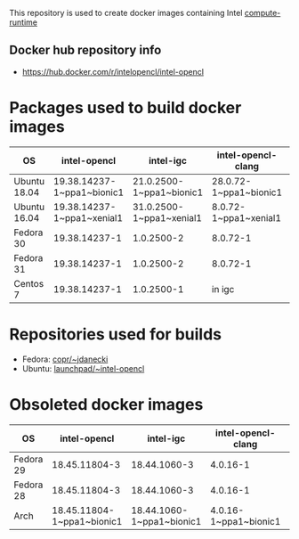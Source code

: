 This repository is used to create docker images containing Intel [compute-runtime](https://github.com/intel/compute-runtime)

## Docker hub repository info

* https://hub.docker.com/r/intelopencl/intel-opencl

# Packages used to build docker images

OS | intel-opencl | intel-igc | intel-opencl-clang | gmmlib
-- | ------------ | ----------| ------------------ | ------ |
Ubuntu 18.04 | 19.38.14237-1\~ppa1\~bionic1 | 21.0.2500-1\~ppa1\~bionic1 | 28.0.72-1\~ppa1\~bionic1  | 19.2.4-1\~ppa1\~bionic1 |
Ubuntu 16.04 | 19.38.14237-1\~ppa1\~xenial1 | 31.0.2500-1\~ppa1\~xenial1 |  8.0.72-1\~ppa1\~xenial1  | 19.2.4-1\~ppa1\~xenial1 |
Fedora 30    | 19.38.14237-1 | 1.0.2500-2 | 8.0.72-1 | 19.2.4-1 |
Fedora 31    | 19.38.14237-1 | 1.0.2500-2 | 8.0.72-1 | 19.2.4-1 |
Centos 7     | 19.38.14237-1 | 1.0.2500-1 | in igc   | 19.2.4-1 |

# Repositories used for builds

* Fedora: [copr/\~jdanecki](https://copr.fedorainfracloud.org/coprs/jdanecki/intel-opencl)
* Ubuntu: [launchpad/\~intel-opencl](https://launchpad.net/~intel-opencl/+archive/ubuntu/intel-opencl)

# Obsoleted docker images

OS | intel-opencl | intel-igc | intel-opencl-clang | gmmlib
-- | ------------ | ----------| ------------------ | ------ |
Fedora 29 | 18.45.11804-3 | 18.44.1060-3 | 4.0.16-1 | 18.4.348-3 |
Fedora 28 | 18.45.11804-3 | 18.44.1060-3 | 4.0.16-1 | 18.4.348-3 |
Arch | 18.45.11804-1\~ppa1\~bionic1 | 18.44.1060-1\~ppa1\~bionic1 | 4.0.16-1\~ppa1\~bionic1 | 18.4.348-1\~ppa1\~bionic1 |

